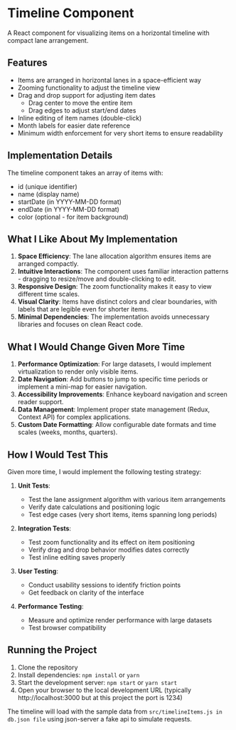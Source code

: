 # Timeline Component

A React component for visualizing items on a horizontal timeline with compact lane arrangement.

## Features

- Items are arranged in horizontal lanes in a space-efficient way
- Zooming functionality to adjust the timeline view
- Drag and drop support for adjusting item dates
  - Drag center to move the entire item
  - Drag edges to adjust start/end dates
- Inline editing of item names (double-click)
- Month labels for easier date reference
- Minimum width enforcement for very short items to ensure readability

## Implementation Details

The timeline component takes an array of items with:
- id (unique identifier)
- name (display name)
- startDate (in YYYY-MM-DD format)
- endDate (in YYYY-MM-DD format)
- color (optional - for item background)

## What I Like About My Implementation

1. **Space Efficiency**: The lane allocation algorithm ensures items are arranged compactly.
2. **Intuitive Interactions**: The component uses familiar interaction patterns - dragging to resize/move and double-clicking to edit.
3. **Responsive Design**: The zoom functionality makes it easy to view different time scales.
4. **Visual Clarity**: Items have distinct colors and clear boundaries, with labels that are legible even for shorter items.
5. **Minimal Dependencies**: The implementation avoids unnecessary libraries and focuses on clean React code.

## What I Would Change Given More Time

1. **Performance Optimization**: For large datasets, I would implement virtualization to render only visible items.
2. **Date Navigation**: Add buttons to jump to specific time periods or implement a mini-map for easier navigation.
3. **Accessibility Improvements**: Enhance keyboard navigation and screen reader support.
4. **Data Management**: Implement proper state management (Redux, Context API) for complex applications.
5. **Custom Date Formatting**: Allow configurable date formats and time scales (weeks, months, quarters).

## How I Would Test This

Given more time, I would implement the following testing strategy:

1. **Unit Tests**:
   - Test the lane assignment algorithm with various item arrangements
   - Verify date calculations and positioning logic
   - Test edge cases (very short items, items spanning long periods)

2. **Integration Tests**:
   - Test zoom functionality and its effect on item positioning
   - Verify drag and drop behavior modifies dates correctly
   - Test inline editing saves properly

3. **User Testing**:
   - Conduct usability sessions to identify friction points
   - Get feedback on clarity of the interface

4. **Performance Testing**:
   - Measure and optimize render performance with large datasets
   - Test browser compatibility

## Running the Project

1. Clone the repository
2. Install dependencies: `npm install` or `yarn`
3. Start the development server: `npm start` or `yarn start`
4. Open your browser to the local development URL (typically http://localhost:3000 but at this project the port is 1234)

The timeline will load with the sample data from `src/timelineItems.js in db.json file` using json-server a fake api to simulate requests.
